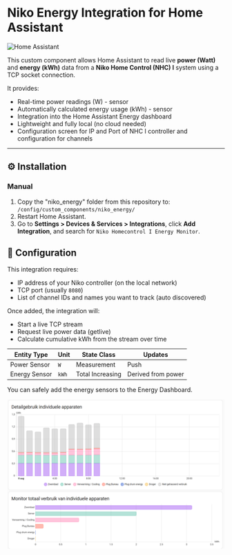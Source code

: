 # Niko Energy Integration for Home Assistant

![Home Assistant](https://img.shields.io/badge/Home%20Assistant-Custom%20Component-blue)

This custom component allows Home Assistant to read live **power (Watt)** and **energy (kWh)** data from a **Niko Home Control (NHC) I** system using a TCP socket connection.

It provides:

- Real-time power readings (W) - sensor
- Automatically calculated energy usage (kWh) - sensor
- Integration into the Home Assistant Energy dashboard
- Lightweight and fully local (no cloud needed)
- Configuration screen for IP and Port of NHC I controller and configuration for channels

---

## ⚙️ Installation

### Manual

1. Copy the "niko_energy" folder from this repository to: `/config/custom_components/niko_energy/`
2. Restart Home Assistant.
3. Go to **Settings > Devices & Services > Integrations**, click **Add Integration**, and search for `Niko Homecontrol I Energy Monitor`.

## 🧠 Configuration

This integration requires:

- IP address of your Niko controller (on the local network)
- TCP port (usually `8080`)
- List of channel IDs and names you want to track (auto discovered)

Once added, the integration will:

* Start a live TCP stream
* Request live power data (getlive)
* Calculate cumulative kWh from the stream over time

| Entity Type   | Unit  | State Class      | Updates            |
| ------------- | ----- | ---------------- | ------------------ |
| Power Sensor  | `W`   | Measurement      | Push               |
| Energy Sensor | `kWh` | Total Increasing | Derived from power |

You can safely add the energy sensors to the Energy Dashboard.

![Example of Niko Energy Dashboard](https://github.com/Zuntara/niko_energy/blob/main/images/Screenshot%202025-08-08%20104909.png)

